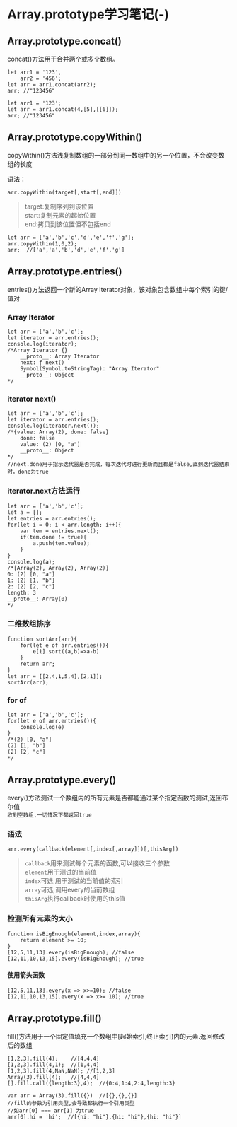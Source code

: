 Array.prototype学习笔记(-)
=

Array.prototype.concat()
-

concat()方法用于合并两个或多个数组。  

```
let arr1 = '123',
    arr2 = '456';
let arr = arr1.concat(arr2);
arr; //"123456"
```

```
let arr1 = '123';
let arr = arr1.concat(4,[5],[[6]]);
arr; //"123456"
```


Array.prototype.copyWithin()
-

copyWithin()方法浅复制数组的一部分到同一数组中的另一个位置，不会改变数组的长度  

语法：
```
arr.copyWithin(target[,start[,end]])
```
>target:复制序列到该位置  
>start:复制元素的起始位置  
>end:拷贝到该位置但不包括end  
```
let arr = ['a','b','c','d','e','f','g'];
arr.copyWithin(1,0,2);
arr;  //['a','a','b','d','e','f','g']
```

Array.prototype.entries()
-

entries()方法返回一个新的Array Iterator对象，该对象包含数组中每个索引的键/值对  
### Array Iterator
```
let arr = ['a','b','c'];
let iterator = arr.entries();
console.log(iterator);
/*Array Iterator {}
    __proto__: Array Iterator
    next: ƒ next()
    Symbol(Symbol.toStringTag): "Array Iterator"
    __proto__: Object
*/
```

### iterator next()
```
let arr = ['a','b','c'];
let iterator = arr.entries();
console.log(iterator.next());
/*{value: Array(2), done: false}
    done: false
    value: (2) [0, "a"]
    __proto__: Object
*/
//next.done用于指示迭代器是否完成，每次迭代时进行更新而且都是false,直到迭代器结束时，done为true
```

### iterator.next方法运行
```
let arr = ['a','b','c'];
let a = [];
let entries = arr.entries();
for(let i = 0; i < arr.length; i++){
    var tem = entries.next();
    if(tem.done != true){
        a.push(tem.value);
    }
}
console.log(a);
/*[Array(2), Array(2), Array(2)]
0: (2) [0, "a"]
1: (2) [1, "b"]
2: (2) [2, "c"]
length: 3
__proto__: Array(0)
*/
```

### 二维数组排序
```
function sortArr(arr){
    for(let e of arr.entries()){
        e[1].sort((a,b)=>a-b)
    }
    return arr;
}
let arr = [[2,4,1,5,4],[2,1]];
sortArr(arr);
```

### for of
```
let arr = ['a','b','c'];
for(let e of arr.entries()){
    console.log(e)
}
/*(2) [0, "a"]
(2) [1, "b"]
(2) [2, "c"]
*/
```

Array.prototype.every()
-

every()方法测试一个数组内的所有元素是否都能通过某个指定函数的测试,返回布尔值  
`收到空数组,一切情况下都返回true`  

### 语法
```
arr.every(callback(element[,index[,array]])[,thisArg])
```

>`callback`用来测试每个元素的函数,可以接收三个参数  
>`element`用于测试的当前值  
>`index`可选,用于测试的当前值的索引  
>`array`可选,调用every的当前数组  
>`thisArg`执行callback时使用的this值  

### 检测所有元素的大小
```
function isBigEnough(element,index,array){
	return element >= 10;
}
[12,5,11,13].every(isBigEnough); //false
[12,11,10,13,15].every(isBigEnough); //true
```

#### 使用箭头函数
```
[12,5,11,13].every(x => x>=10); //false
[12,11,10,13,15].every(x => x>= 10); //true
```

Array.prototype.fill()
-

fill()方法用于一个固定值填充一个数组中\[起始索引,终止索引\)内的元素.返回修改后的数组  

```
[1,2,3].fill(4);    //[4,4,4]
[1,2,3].fill(4,1);  //[1,4,4]
[1,2,3].fill(4,NaN,NaN); //[1,2,3]
Array(3).fill(4);   //[4,4,4]
[].fill.call({length:3},4);  //{0:4,1:4,2:4,length:3}

var arr = Array(3).fill({})  //[{},{},{}]
//fill的参数为引用类型,会导致都执行一个引用类型
//如arr[0] === arr[1] 为true
arr[0].hi = 'hi';  //[{hi: "hi"},{hi: "hi"},{hi: "hi"}]
```
